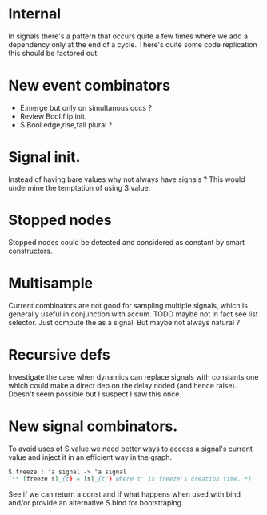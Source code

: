 
# Internal 

In signals there's a pattern that occurs quite a few times where we add a 
dependency only at the end of a cycle. There's quite some code replication
this should be factored out.

# New event combinators

* E.merge but only on simultanous occs ? 
* Review Bool.flip init.
* S.Bool.edge,rise,fall plural ? 

# Signal init. 

Instead of having bare values why not always have signals ? 
This would undermine the temptation of using S.value.

# Stopped nodes

Stopped nodes could be detected and considered as constant by
smart constructors. 

# Multisample 

Current combinators are not good for sampling multiple signals, 
which is generally useful in conjunction with accum. TODO
maybe not in fact see list selector. Just compute the as a signal.
But maybe not always natural ? 


# Recursive defs

Investigate the case when dynamics can replace signals with constants
one which could make a direct dep on the delay noded (and hence
raise). Doesn't seem possible but I suspect I saw this once.

# New signal combinators. 

To avoid uses of S.value we need better ways to access a 
signal's current value and inject it in an efficient 
way in the graph.

```ocaml
S.freeze : 'a signal -> 'a signal 
(** [freeze s]_{t} = [s]_{t'} where t' is freeze's creation time. *)
```

See if we can return a const and if what happens when used with 
bind and/or provide an alternative S.bind for bootstraping.





